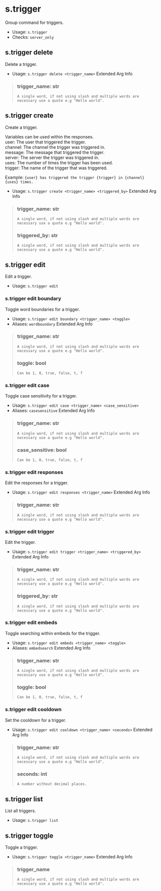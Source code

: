 # s.trigger
Group command for triggers.<br/>
 - Usage: `s.trigger`
 - Checks: `server_only`
## s.trigger delete
Delete a trigger.<br/>
 - Usage: `s.trigger delete <trigger_name>`
Extended Arg Info
> ### trigger_name: str
> ```
> A single word, if not using slash and multiple words are necessary use a quote e.g "Hello world".
> ```
## s.trigger create
Create a trigger.<br/>

Variables can be used within the responses.<br/>
user: The user that triggered the trigger.<br/>
channel: The channel the trigger was triggered in.<br/>
message: The message that triggered the trigger.<br/>
server: The server the trigger was triggered in.<br/>
uses: The number of times the trigger has been used.<br/>
trigger: The name of the trigger that was triggered.<br/>

Example: `{user} has triggered the trigger {trigger} in {channel} {uses} times.`<br/>
 - Usage: `s.trigger create <trigger_name> <triggered_by>`
Extended Arg Info
> ### trigger_name: str
> ```
> A single word, if not using slash and multiple words are necessary use a quote e.g "Hello world".
> ```
> ### triggered_by: str
> ```
> A single word, if not using slash and multiple words are necessary use a quote e.g "Hello world".
> ```
## s.trigger edit
Edit a trigger.<br/>
 - Usage: `s.trigger edit`
### s.trigger edit boundary
Toggle word boundaries for a trigger.<br/>
 - Usage: `s.trigger edit boundary <trigger_name> <toggle>`
 - Aliases: `wordboundary`
Extended Arg Info
> ### trigger_name: str
> ```
> A single word, if not using slash and multiple words are necessary use a quote e.g "Hello world".
> ```
> ### toggle: bool
> ```
> Can be 1, 0, true, false, t, f
> ```
### s.trigger edit case
Toggle case sensitivity for a trigger.<br/>
 - Usage: `s.trigger edit case <trigger_name> <case_sensitive>`
 - Aliases: `casesensitive`
Extended Arg Info
> ### trigger_name: str
> ```
> A single word, if not using slash and multiple words are necessary use a quote e.g "Hello world".
> ```
> ### case_sensitive: bool
> ```
> Can be 1, 0, true, false, t, f
> ```
### s.trigger edit responses
Edit the responses for a trigger.<br/>
 - Usage: `s.trigger edit responses <trigger_name>`
Extended Arg Info
> ### trigger_name: str
> ```
> A single word, if not using slash and multiple words are necessary use a quote e.g "Hello world".
> ```
### s.trigger edit trigger
Edit the trigger.<br/>
 - Usage: `s.trigger edit trigger <trigger_name> <triggered_by>`
Extended Arg Info
> ### trigger_name: str
> ```
> A single word, if not using slash and multiple words are necessary use a quote e.g "Hello world".
> ```
> ### triggered_by: str
> ```
> A single word, if not using slash and multiple words are necessary use a quote e.g "Hello world".
> ```
### s.trigger edit embeds
Toggle searching within embeds for the trigger.<br/>
 - Usage: `s.trigger edit embeds <trigger_name> <toggle>`
 - Aliases: `embedsearch`
Extended Arg Info
> ### trigger_name: str
> ```
> A single word, if not using slash and multiple words are necessary use a quote e.g "Hello world".
> ```
> ### toggle: bool
> ```
> Can be 1, 0, true, false, t, f
> ```
### s.trigger edit cooldown
Set the cooldown for a trigger.<br/>
 - Usage: `s.trigger edit cooldown <trigger_name> <seconds>`
Extended Arg Info
> ### trigger_name: str
> ```
> A single word, if not using slash and multiple words are necessary use a quote e.g "Hello world".
> ```
> ### seconds: int
> ```
> A number without decimal places.
> ```
## s.trigger list
List all triggers.<br/>
 - Usage: `s.trigger list`
## s.trigger toggle
Toggle a trigger.<br/>
 - Usage: `s.trigger toggle <trigger_name>`
Extended Arg Info
> ### trigger_name
> ```
> A single word, if not using slash and multiple words are necessary use a quote e.g "Hello world".
> ```
